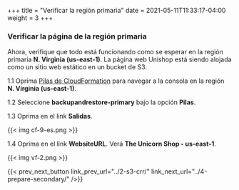 +++
title = "Verificar la región primaria"
date =  2021-05-11T11:33:17-04:00
weight = 3
+++

### Verificar la página de la región primaria

Ahora, verifique que todo está funcionando como se esperar en la región primaria **N. Virginia (us-east-1)**. La página web Unishop está siendo alojada como un sitio web estático en un bucket de S3.

1.1 Oprima [Pilas de CloudFormation](https://console.aws.amazon.com/cloudformation/home?region=us-east-1#/stacks/) para navegar a la consola en la región **N. Virginia (us-east-1)**.

1.2 Seleccione **backupandrestore-primary** bajo la opción **Pilas**.

1.3 Oprima en el link **Salidas**.

{{< img cf-9-es.png >}}

1.4 Oprima en el link **WebsiteURL**. Verá **The Unicorn Shop - us-east-1**.

{{< img vf-2.png >}}

{{< prev_next_button link_prev_url="../2-s3-crr/" link_next_url="../4-prepare-secondary/" />}}